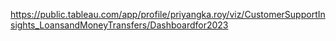 https://public.tableau.com/app/profile/priyangka.roy/viz/CustomerSupportInsights_LoansandMoneyTransfers/Dashboardfor2023
